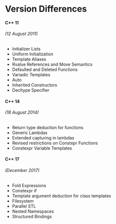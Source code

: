# Version Differences

#### C++ 11

###### \(12 August 2011\)

* Initializer Lists
* Uniform Initialization
* Template Aliases
* Rvalue References and Move Semantics
* Defaulted and Deleted Functions
* Variadic Templates
* Auto
* Inherited Constructors
* Decltype Specifier

#### C++ 14

###### \(18 August 2014\)

* Return type deduction for functions
* Generic Lambdas
* Extended capturing in lambdas
* Revised restrictions on Constxpr Functions
* Constexpr Variable Templates

#### C++ 17

###### \(December 2017\)

* Fold Expressions
* Constexpr if
* Template argument deduction for class templates
* Filesystem
* Parallel STL
* Nested Namespaces
* Structured Bindings



